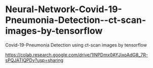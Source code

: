 # Neural-Network-Covid-19-Pneumonia-Detection--ct-scan-images-by-tensorflow
Covid-19-Pneumonia Detection using ct-scan images by tensorflow


https://colab.research.google.com/drive/1lNPDmx0AYJixoAdG8_7R-sPQJATlQPDv?usp=sharing
